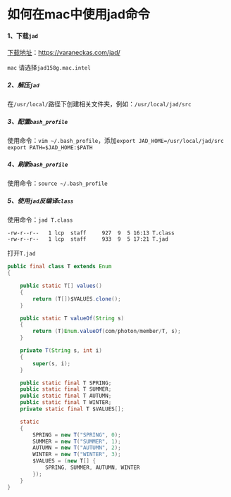 # 如何在mac中使用jad命令

#### 1、下载`jad`

[下载地址](https://varaneckas.com/jad/)：https://varaneckas.com/jad/

`mac` 请选择`jad158g.mac.intel`

##### 2、解压`jad`

在`/usr/local/`路径下创建相关文件夹，例如：`/usr/local/jad/src`

##### 3、配置`bash_profile`

使用命令：`vim ~/.bash_profile`，添加`export JAD_HOME=/usr/local/jad/src export PATH=$JAD_HOME:$PATH`

##### 4、刷新`bash_profile`

使用命令：`source ~/.bash_profile`

##### 5、使用`jad`反编译`class`

使用命令：`jad T.class`

```shell
-rw-r--r--   1 lcp  staff     927  9  5 16:13 T.class
-rw-r--r--   1 lcp  staff     933  9  5 17:21 T.jad
```

打开`T.jad`

```java
public final class T extends Enum
{

    public static T[] values()
    {
        return (T[])$VALUES.clone();
    }

    public static T valueOf(String s)
    {
        return (T)Enum.valueOf(com/photon/member/T, s);
    }

    private T(String s, int i)
    {
        super(s, i);
    }

    public static final T SPRING;
    public static final T SUMMER;
    public static final T AUTUMN;
    public static final T WINTER;
    private static final T $VALUES[];

    static
    {
        SPRING = new T("SPRING", 0);
        SUMMER = new T("SUMMER", 1);
        AUTUMN = new T("AUTUMN", 2);
        WINTER = new T("WINTER", 3);
        $VALUES = (new T[] {
            SPRING, SUMMER, AUTUMN, WINTER
        });
    }
}
```

